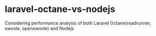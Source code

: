 # laravel-octane-vs-nodejs
Considering performance analysis of both Laravel Octane(roadrunner, swoole, openswoole) and Nodejs
